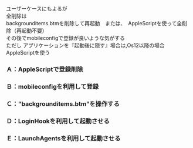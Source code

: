 ユーザーケースにもよるが  
全削除は  
backgrounditems.btmを削除して再起動　または、　AppleScriptを使って全削除（再起動不要）  
その後でmobileconfigで登録が良いような気がする  
ただし 
アプリケーションを『起動後に隠す』場合は,Os12以降の場合AppleScriptを使う  
  
### Ａ：AppleScriptで登録削除  
### Ｂ：mobileconfigを利用して登録   
### Ｃ："backgrounditems.btm"を操作する  
### Ｄ：LoginHookを利用して起動させる  
### Ｅ：LaunchAgentsを利用して起動させる  
